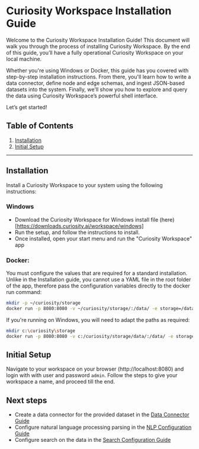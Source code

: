 # Curiosity Workspace Installation Guide

Welcome to the Curiosity Workspace Installation Guide! This document will walk you through the process of installing Curiosity Workspace. By the end of this guide, you’ll have a fully operational Curiosity Workspace on your local machine.

Whether you're using Windows or Docker, this guide has you covered with step-by-step installation instructions. From there, you'll learn how to write a data connector, define node and edge schemas, and ingest JSON-based datasets into the system. Finally, we'll show you how to explore and query the data using Curiosity Workspace’s powerful shell interface.

Let’s get started!

## Table of Contents
1. [Installation](#installation)
2. [Initial Setup](#initial-setup)

---

## Installation
Install a Curiosity Workspace to your system using the following instructions:

### Windows

- Download the Curiosity Workspace for Windows install file (here)[https://downloads.curiosity.ai/workspace/windows]
- Run the setup, and follow the instructions to install.
- Once installed, open your start menu and run the "Curiosity Workspace" app

### Docker:

You must configure the values that are required for a standard installation. Unlike in the Installation guide, you cannot use a YAML file in the root folder of the app, therefore pass the configuration variables directly to the docker run command:

```bash
mkdir -p ~/curiosity/storage
docker run -p 8080:8080 -v ~/curiosity/storage/:/data/ -e storage=/data/curiosity
```

If you're running on Windows, you will need to adapt the paths as required:

```bash
mkdir c:\curiosity\storage
docker run -p 8080:8080 -v c:/curiosity/storage/data/:/data/ -e storage=/data/curiosity
```

## Initial Setup

Navigate to your workspace on your browser (http://localhost:8080) and login with with user and password `admin`. Follow the steps to give your workspace a name, and proceed till the end.


## Next steps
- Create a data connector for the provided dataset in the [Data Connector Guide](/data-connector/INSTRUCTIONS.md)
- Configure natural language processing parsing in the [NLP Configuration Guide](/nlp-configuration/INSTRUCTIONS.md)
- Configure search on the data in the [Search Configuration Guide](/search-configuration/INSTRUCTIONS.md)

